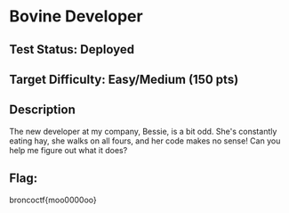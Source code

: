 # Bovine Developer

## Test Status: Deployed

## Target Difficulty: Easy/Medium (150 pts)

## Description

The new developer at my company, Bessie, is a bit odd. She's constantly eating hay, she walks on all fours, and her code makes no sense! Can you help me figure out what it does?

## Flag:

broncoctf{moo0000oo}
